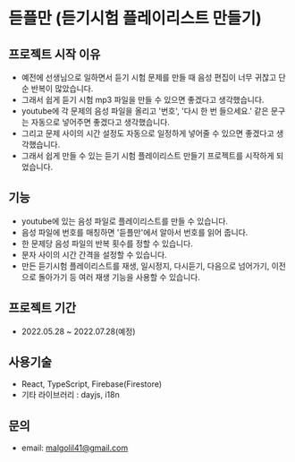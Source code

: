 # 듣플만 (듣기시험 플레이리스트 만들기)

## 프로젝트 시작 이유

- 예전에 선생님으로 일하면서 듣기 시험 문제를 만들 때 음성 편집이 너무 귀찮고 단순 반복이 많았습니다.
- 그래서 쉽게 듣기 시험 mp3 파일을 만들 수 있으면 좋겠다고 생각했습니다.
- youtube에 각 문제의 음성 파일을 올리고 '번호', '다시 한 번 들으세요.' 같은 문구는 자동으로 넣어주면 좋겠다고 생각했습니다.
- 그리고 문제 사이의 시간 설정도 자동으로 일정하게 넣어줄 수 있으면 좋겠다고 생각했습니다.
- 그래서 쉽게 만들 수 있는 듣기 시험 플레이리스트 만들기 프로젝트를 시작하게 되었습니다.

## 기능

- youtube에 있는 음성 파일로 플레이리스트를 만들 수 있습니다.
- 음성 파일에 번호를 매칭하면 '듣플만'에서 알아서 번호를 읽어 줍니다.
- 한 문제당 음성 파일의 반복 횟수를 정할 수 있습니다.
- 문자 사이의 시간 간격을 설정할 수 있습니다.
- 만든 듣기시험 플레이리스트를 재생, 일시정지, 다시듣기, 다음으로 넘어가기, 이전으로 돌아가기 등 여러 재생 기능을 사용할 수 있습니다.

## 프로젝트 기간

- 2022.05.28 ~ 2022.07.28(예정)

## 사용기술

- React, TypeScript, Firebase(Firestore)
- 기타 라이브러리 : dayjs, i18n


## 문의

- email: malgolil41@gmail.com